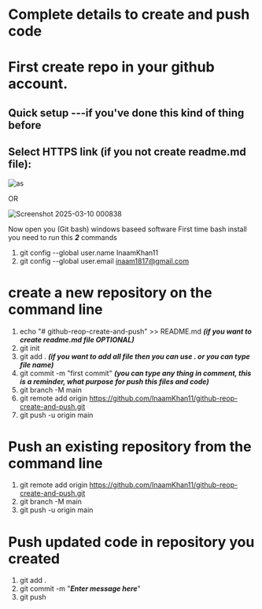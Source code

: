 # Complete details to create and push code

# First create repo in your github account. 

## Quick setup ---if you've done this kind of thing before

## Select HTTPS link (if you not create readme.md file):

![as](https://github.com/user-attachments/assets/d1beb0cb-460d-4ca5-9451-dd216313b44a)

OR

![Screenshot 2025-03-10 000838](https://github.com/user-attachments/assets/77cca758-16cd-4d29-942d-3179a5b80309)

Now open you (Git bash) windows baseed software 
First time bash install you need to run this ***2*** commands
1. git config --global user.name InaamKhan11
2. git config --global user.email inaam1817@gmail.com

# create a new repository on the command line

1. echo "# github-reop-create-and-push" >> README.md  ***(if you want to create readme.md file OPTIONAL)***
2. git init
3. git add . ***(if you want to add all file then you can use . or you can type file name)***
4. git commit -m "first commit"  ***(you can type any thing in comment, this is a reminder, what purpose for push this files and code)***
5. git branch -M main
6. git remote add origin https://github.com/InaamKhan11/github-reop-create-and-push.git
7. git push -u origin main

# Push an existing repository from the command line
1. git remote add origin https://github.com/InaamKhan11/github-reop-create-and-push.git
2. git branch -M main
3. git push -u origin main

# Push updated code in repository you created
1. git add .
2. git commit -m "***Enter message here***"
3. git push

